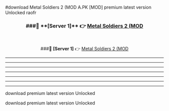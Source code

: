 #download Metal Soldiers 2 (MOD A.PK [MOD] premium latest version Unlocked raofr 



<div align="center">
<h3>###🔹 **[Server 1]** 👉 <a href="https://download1apk.web.app/">Metal Soldiers 2 (MOD</a></h3><br>


###🔹 **[Server 1]** 👉 <a href="https://download1apk.web.app/">Metal Soldiers 2 (MOD</a></h3>
</div>



----------------------------------------------------------

----------------------------------------------------------

----------------------------------------------------------

----------------------------------------------------------

----------------------------------------------------------

----------------------------------------------------------

----------------------------------------------------------

download premium latest version Unlocked

download premium latest version Unlocked
